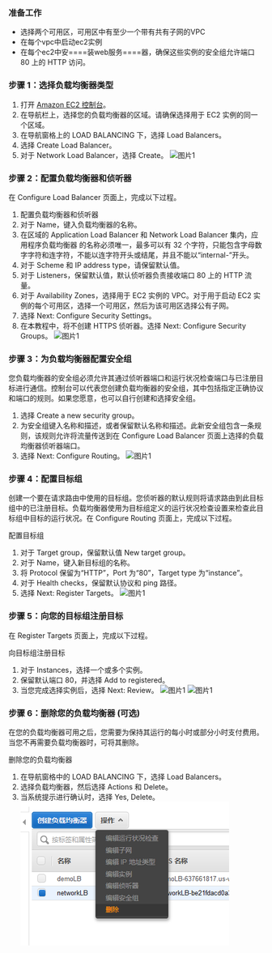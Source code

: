 ### 准备工作
- 选择两个可用区，可用区中有至少一个带有共有子网的VPC
- 在每个vpc中启动ec2实例
- 在每个ec2中安====装web服务====器，确保这些实例的安全组允许端口 80 上的 HTTP 访问。

### 步骤 1：选择负载均衡器类型
1. 打开 [Amazon EC2 控制台](https://console.aws.amazon.com/ec2/)。
1. 在导航栏上，选择您的负载均衡器的区域。请确保选择用于 EC2 实例的同一个区域。
1. 在导航窗格上的 LOAD BALANCING 下，选择 Load Balancers。
1. 选择 Create Load Balancer。
1. 对于 Network Load Balancer，选择 Create。
     ![图片1](https://s3.cn-north-1.amazonaws.com.cn/chinalabs/assets/NLB/NLB-1.png)
### 步骤 2：配置负载均衡器和侦听器

在 Configure Load Balancer 页面上，完成以下过程。

1. 配置负载均衡器和侦听器
1. 对于 Name，键入负载均衡器的名称。
1. 在区域的 Application Load Balancer 和 Network Load Balancer 集内，应用程序负载均衡器 的名称必须唯一，最多可以有 32 个字符，只能包含字母数字字符和连字符，不能以连字符开头或结尾，并且不能以“internal-”开头。
1. 对于 Scheme 和 IP address type，请保留默认值。
1. 对于 Listeners，保留默认值，默认侦听器负责接收端口 80 上的 HTTP 流量。
1. 对于 Availability Zones，选择用于 EC2 实例的 VPC。对于用于启动 EC2 实例的每个可用区，选择一个可用区，然后为该可用区选择公有子网。
1. 选择 Next: Configure Security Settings。
1. 在本教程中，将不创建 HTTPS 侦听器。选择 Next: Configure Security Groups。
     ![图片1](https://s3.cn-north-1.amazonaws.com.cn/chinalabs/assets/NLB/NLB-2.png)
### 步骤 3：为负载均衡器配置安全组

您负载均衡器的安全组必须允许其通过侦听器端口和运行状况检查端口与已注册目标进行通信。控制台可以代表您创建负载均衡器的安全组，其中包括指定正确协议和端口的规则。如果您愿意，也可以自行创建和选择安全组。


1. 选择 Create a new security group。
1. 为安全组键入名称和描述，或者保留默认名称和描述。此新安全组包含一条规则，该规则允许将流量传送到在 Configure Load Balancer 页面上选择的负载均衡器侦听器端口。
1. 选择 Next: Configure Routing。
     ![图片1](https://s3.cn-north-1.amazonaws.com.cn/chinalabs/assets/NLB/NLB-3.png)
### 步骤 4：配置目标组

创建一个要在请求路由中使用的目标组。您侦听器的默认规则将请求路由到此目标组中的已注册目标。负载均衡器使用为目标组定义的运行状况检查设置来检查此目标组中目标的运行状况。在 Configure Routing 页面上，完成以下过程。

配置目标组

1. 对于 Target group，保留默认值 New target group。
1. 对于 Name，键入新目标组的名称。
1. 将 Protocol 保留为“HTTP”，Port 为“80”，Target type 为“instance”。
1. 对于 Health checks，保留默认协议和 ping 路径。
1. 选择 Next: Register Targets。
     ![图片1](https://s3.cn-north-1.amazonaws.com.cn/chinalabs/assets/NLB/NLB-4.png)
### 步骤 5：向您的目标组注册目标

在 Register Targets 页面上，完成以下过程。

向目标组注册目标

1. 对于 Instances，选择一个或多个实例。
1. 保留默认端口 80，并选择 Add to registered。
1. 当您完成选择实例后，选择 Next: Review。
     ![图片1](https://s3.cn-north-1.amazonaws.com.cn/chinalabs/assets/NLB/NLB-5.png)
	 ![图片1](https://s3.cn-north-1.amazonaws.com.cn/chinalabs/assets/NLB/NLB-6.png)
### 步骤 6：删除您的负载均衡器 (可选)

在您的负载均衡器可用之后，您需要为保持其运行的每小时或部分小时支付费用。当您不再需要负载均衡器时，可将其删除。

删除您的负载均衡器

1. 在导航窗格中的 LOAD BALANCING 下，选择 Load Balancers。
1. 选择负载均衡器，然后选择 Actions 和 Delete。
1. 当系统提示进行确认时，选择 Yes, Delete。
   ![图片1](./assets/NLB/NLB-7.png)
